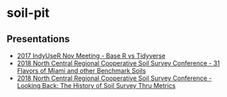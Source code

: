 # soil-pit

## Presentations

- [2017 IndyUseR Nov Meeting - Base R vs Tidyverse](https://smroecker.github.io/soil-pit/2017_tidyverse_article.html)
- [2018 North Central Regional Cooperative Soil Survey Conference - 31 Flavors of Miami and other Benchmark Soils](https://smroecker.github.io/soil-pit/2018_ncss_flavors_prez.html)
- [2018 North Central Regional Cooperative Soil Survey Conference - Looking Back: The History of Soil Survey Thru Metrics](https://smroecker.github.io/soil-pit/2018_ncss_metrics_poster.html)
